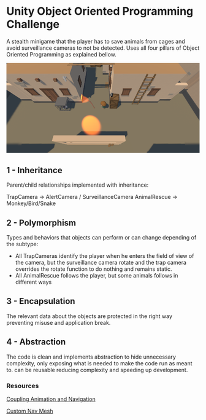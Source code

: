 # Unity Object Oriented Programming Challenge

A stealth minigame that the player has to save animals from cages and avoid surveillance cameras to not be detected. Uses all four pillars of Object Oriented Programming as explained bellow.

![alt](\thumb.png)

## 1 - Inheritance

Parent/child relationships implemented with inheritance:

TrapCamera -> AlertCamera / SurveillanceCamera
AnimalRescue -> Monkey/Bird/Snake

## 2 - Polymorphism

Types and behaviors that objects can perform or can change depending of the subtype:

- All TrapCameras identify the player when he enters the field of view of the camera, but the surveillance camera rotate and the trap camera overrides the rotate function to do nothing and remains static.
- All AnimalRescue follows the player, but some animals follows in different ways

## 3 - Encapsulation

The relevant data about the objects are protected in the right way preventing misuse and application break.

## 4 - Abstraction

The code is clean and implements abstraction to hide unnecessary complexity, only exposing what is needed to make the code run as meant to. can be reusable reducing complexity and speeding up development.


### Resources 

[Coupling Animation and Navigation
](https://docs.unity3d.com/Manual/nav-CouplingAnimationAndNavigation.html)

[Custom Nav Mesh
](https://github.com/jadvrodrigues/CustomNavMesh)
